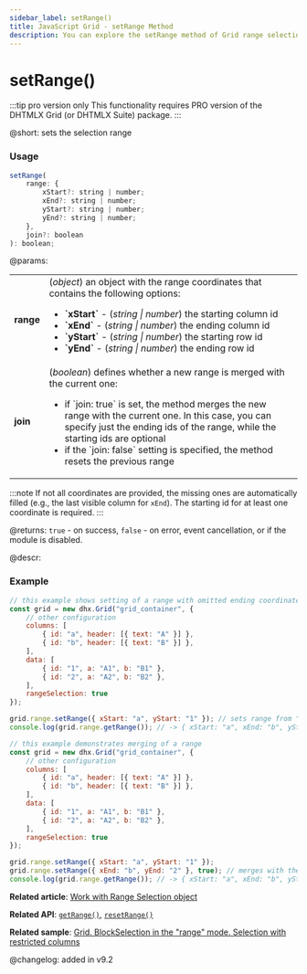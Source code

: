 ```yaml
---
sidebar_label: setRange()
title: JavaScript Grid - setRange Method 
description: You can explore the setRange method of Grid range selection in the documentation of the DHTMLX JavaScript UI library. Browse developer guides and API reference, try out code examples and live demos, and download a free 30-day evaluation version of DHTMLX Suite.
---
```


# setRange()

:::tip pro version only 
This functionality requires PRO version of the DHTMLX Grid (or DHTMLX Suite) package.
:::

@short: sets the selection range

### Usage

~~~jsx
setRange(
    range: {
        xStart?: string | number;
        xEnd?: string | number;
        yStart?: string | number;
        yEnd?: string | number;
    },
    join?: boolean
): boolean;
~~~

@params:
<table>
    <tbody>
        <tr>
            <td><b>range</b></td>
            <td>(<i>object</i>) an object with the range coordinates that contains the following options:<ul><li><b>`xStart`</b> - (<i>string | number</i>) the starting column id</li><li><b>`xEnd`</b> - (<i>string | number</i>) the ending column id</li><li><b>`yStart`</b> - (<i>string | number</i>) the starting row id</li><li><b>`yEnd`</b> - (<i>string | number</i>) the ending row id</li></ul></td>
        </tr>
        <tr>
            <td><b>join</b></td>
            <td>(<i>boolean</i>) defines whether a new range is merged with the current one:
            <ul><li>if `join: true` is set, the method merges the new range with the current one. In this case, you can specify just the ending ids of the range, while the starting ids are optional</li><li>if the `join: false` setting is specified, the method resets the previous range</li></ul></td>
        </tr>
    </tbody>
</table>

:::note
If not all coordinates are provided, the missing ones are automatically filled (e.g., the last visible column for `xEnd`). The starting id for at least one coordinate is required.
:::

@returns:
`true` - on success, `false` - on error, event cancellation, or if the module is disabled.

@descr:
### Example

~~~jsx
// this example shows setting of a range with omitted ending coordinates
const grid = new dhx.Grid("grid_container", {
    // other configuration
    columns: [
        { id: "a", header: [{ text: "A" }] },
        { id: "b", header: [{ text: "B" }] },
    ],
    data: [
        { id: "1", a: "A1", b: "B1" },
        { id: "2", a: "A2", b: "B2" },
    ],
    rangeSelection: true
});

grid.range.setRange({ xStart: "a", yStart: "1" }); // sets range from "a1" to the end
console.log(grid.range.getRange()); // -> { xStart: "a", xEnd: "b", yStart: "1", yEnd: "2" }
~~~

~~~jsx
// this example demonstrates merging of a range
const grid = new dhx.Grid("grid_container", {
    // other configuration
    columns: [
        { id: "a", header: [{ text: "A" }] },
        { id: "b", header: [{ text: "B" }] },
    ],
    data: [
        { id: "1", a: "A1", b: "B1" },
        { id: "2", a: "A2", b: "B2" },
    ],
    rangeSelection: true
});

grid.range.setRange({ xStart: "a", yStart: "1" });
grid.range.setRange({ xEnd: "b", yEnd: "2" }, true); // merges with the current range
console.log(grid.range.getRange()); // -> { xStart: "a", xEnd: "b", yStart: "1", yEnd: "2" }
~~~

**Related article**: [Work with Range Selection object](grid/usage_rangeselection.md)

**Related API**: [`getRange()`](grid/api/rangeselection/getrange_method.md),
[`resetRange()`](grid/api/rangeselection/resetrange_method.md)

**Related sample**: [Grid. BlockSelection in the "range" mode. Selection with restricted columns](https://snippet.dhtmlx.com/42fp5qvt)

@changelog:
added in v9.2